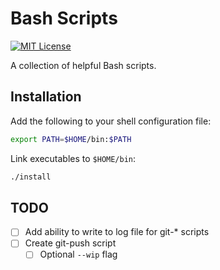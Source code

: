 # Bash Scripts

[![MIT License](https://img.shields.io/badge/License-MIT-blue.svg)](https://github.com/nickolashkraus/bash-scripts/blob/master/LICENSE)

A collection of helpful Bash scripts.

## Installation

Add the following to your shell configuration file:

```bash
export PATH=$HOME/bin:$PATH
```

Link executables to `$HOME/bin`:

```bash
./install
```

## TODO
- [ ] Add ability to write to log file for git-* scripts
- [ ] Create git-push script
  - [ ] Optional `--wip` flag
